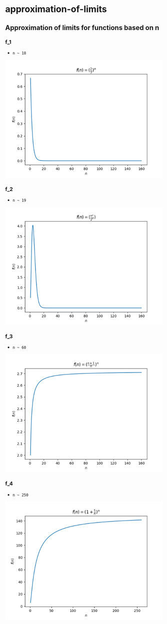 # approximation-of-limits

## Approximation of limits for functions based on n

### f_1

- `n ~ 18`

![Function 1](/out/n_sequence/f_1.png)

### f_2

- `n ~ 19`

![Function 1](/out/n_sequence/f_2.png)

### f_3

- `n ~ 60`

![Function 1](/out/n_sequence/f_3.png)

### f_4

- `n ~ 250`

![Function 1](/out/n_sequence/f_4.png)
